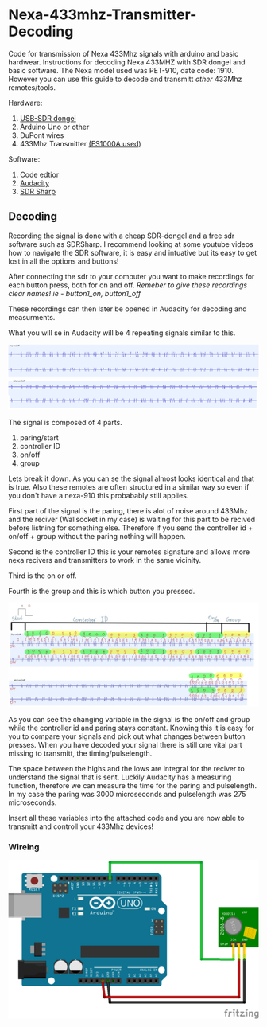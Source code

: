 # Nexa-433mhz-Transmitter-Decoding
Code for transmission of Nexa 433Mhz signals with arduino and basic hardwear. Instructions for decoding Nexa 433MHZ with SDR dongel and basic software. 
The Nexa model used was PET-910, date code: 1910. However you can use this guide to decode and transmitt *other* 433Mhz remotes/tools.

Hardware:
1. [USB-SDR dongel](https://www.aliexpress.com/item/1005003302259707.html?spm=a2g0o.productlist.main.3.3997n3JUn3JUGd&algo_pvid=1b862a87-4f75-4de8-b492-783b76a47d51&algo_exp_id=1b862a87-4f75-4de8-b492-783b76a47d51-1&pdp_npi=4%40dis%21SEK%21176.37%2167.57%21%21%2116.21%216.21%21%40211b600917115310352167016e67ee%2112000025100668860%21sea%21SE%212861552960%21AB&curPageLogUid=JUBpMHMqx3fD&utparam-url=scene%3Asearch%7Cquery_from%3A)
2. Arduino Uno or other
3. DuPont wires
4. 433Mhz Transmitter [(FS1000A used)](https://www.aliexpress.com/w/wholesale-fs1000A.html?spm=a2g0o.productlist.search.0)

Software:
1. Code edtior
2. [Audacity](https://www.audacityteam.org/)
3. [SDR Sharp](https://airspy.com/download/)


## Decoding
Recording the signal is done with a cheap SDR-dongel and a free sdr software such as SDRSharp. I recommend looking at some youtube videos how to navigate the SDR software, it is easy and intuative but its easy to get lost in all the options and buttons!

After connecting the sdr to your computer you want to make recordings for each button press, both for on and off. *Remeber to give these recordings clear names! ie - button1_on, button1_off* 

These recordings can then later be opened in Audacity for decoding and measurments.

What you will se in Audacity will be 4 repeating signals similar to this.

![screenshot](docs/images/top_on_off.png)
![screenshot](docs/images/mid_on_off.png)

The signal is composed of 4 parts.
1. paring/start
2. controller ID
3. on/off
4. group

Lets break it down. As you can se the signal almost looks identical and that is true. Also these remotes are often structured in a similar way so even if you don't have a nexa-910 this probabably still applies.

First part of the signal is the paring, there is alot of noise around 433Mhz and the reciver (Wallsocket in my case) is waiting for this part to be recived before listning for something else. Therefore if you send the controller id + on/off + group without the paring nothing will happen.

Second is the controller ID this is your remotes signature and allows more nexa recivers and transmitters to work in the same vicinity.

Third is the on or off.

Fourth is the group and this is which button you pressed.

![screenshot](docs/images/20240327_090239626_iOS.jpg)

As you can see the changing variable in the signal is the on/off and group while the controller id and paring stays constant. Knowing this it is easy for you to compare your signals and pick out what changes between button presses. When you have decoded your signal there is still one vital part missing to transmitt, the timing/pulselength. 

The space between the highs and the lows are integral for the reciver to understand the signal that is sent. Luckily Audacity has a measuring function, therefore we can measure the time for the paring and pulselength.
In my case the paring was 3000 microseconds and pulselength was 275 microseconds.

Insert all these variables into the attached code and you are now able to transmitt and controll your 433Mhz devices!


### Wireing
![screenshot](docs/images/sketch_arduino_FS1000A.png)
